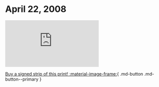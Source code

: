 # April 22, 2008

![](https://www.achewood.com/comic.php?date=04222008)

[Buy a signed strip of this print! :material-image-frame:](https://achewood-holiday-pop-up.myshopify.com/products/strip#04222008){ .md-button .md-button--primary }
